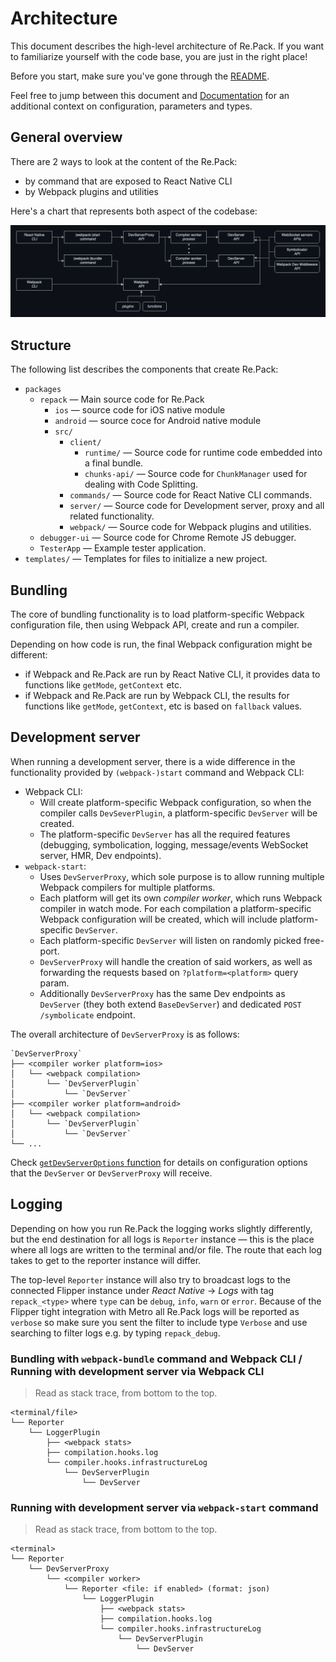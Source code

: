 # Architecture

This document describes the high-level architecture of Re.Pack.
If you want to familiarize yourself with the code base, you are just in the right place!

Before you start, make sure you've gone through the [README](./README.md).

Feel free to jump between this document and [Documentation](https://re-pack.dev)
for an additional context on configuration, parameters and types.

## General overview

There are 2 ways to look at the content of the Re.Pack:

- by command that are exposed to React Native CLI
- by Webpack plugins and utilities

Here's a chart that represents both aspect of the codebase:

![Overview of Re.Pack codebase](./overview.png)

## Structure

The following list describes the components that create Re.Pack:

- `packages`
  - `repack` — Main source code for Re.Pack
    - `ios` — source code for iOS native module
    - `android` — source coce for Android native module
    - `src/`
      - `client/`
        - `runtime/` — Source code for runtime code embedded into a final bundle.
        - `chunks-api/` — Source code for `ChunkManager` used for dealing with Code Splitting.
      - `commands/` — Source code for React Native CLI commands.
      - `server/` — Source code for Development server, proxy and all related functionality.
      - `webpack/` — Source code for Webpack plugins and utilities.
  - `debugger-ui` — Source code for Chrome Remote JS debugger.
  - `TesterApp` — Example tester application.
- `templates/` — Templates for files to initialize a new project.

## Bundling

The core of bundling functionality is to load platform-specific Webpack configuration file, then using Webpack API, create and run a compiler.

Depending on how code is run, the final Webpack configuration might be different:

- if Webpack and Re.Pack are run by React Native CLI, it provides data to functions like `getMode`, `getContext` etc.
- if Webpack and Re.Pack are run by Webpack CLI, the results for functions like `getMode`, `getContext`, etc is based on `fallback` values.

## Development server

When running a development server, there is a wide difference in the functionality provided by `(webpack-)start` command and Webpack CLI:

- Webpack CLI:
  - Will create platform-specific Webpack configuration, so when the compiler calls `DevSeverPlugin`, a platform-specific `DevServer` will be created.
  - The platform-specific `DevServer` has all the required features (debugging, symbolication, logging, message/events WebSocket server, HMR, Dev endpoints).
- `webpack-start`:
  - Uses `DevServerProxy`, which sole purpose is to allow running multiple Webpack compilers for multiple platforms.
  - Each platform will get its own _compiler worker_, which runs Webpack compiler in watch mode. For each compilation a platform-specific Webpack
    configuration will be created, which will include platform-specific `DevServer`.
  - Each platform-specific `DevServer` will listen on randomly picked free-port.
  - `DevServerProxy` will handle the creation of said workers, as well as forwarding the requests based on `?platform=<platform>` query param.
  - Additionally `DevServerProxy` has the same Dev endpoints as `DevServer` (they both extend `BaseDevServer`) and dedicated `POST /symbolicate` endpoint.

The overall architecture of `DevServerProxy` is as follows:

```
`DevServerProxy`
├── <compiler worker platform=ios>
│   └── <webpack compilation>
│       └── `DevServerPlugin`
│           └── `DevServer`
├── <compiler worker platform=android>
│   └── <webpack compilation>
│       └── `DevServerPlugin`
│           └── `DevServer`
└── ...
```

Check [`getDevServerOptions` function](https://re-pack.dev/2.x/api/node/functions/getDevServerOptions) for details on configuration options that the `DevServer` or `DevServerProxy` will receive.

## Logging

Depending on how you run Re.Pack the logging works slightly differently, but
the end destination for all logs is `Reporter` instance — this is the place where all logs are
written to the terminal and/or file. The route that each log takes to get to the reporter instance
will differ.

The top-level `Reporter` instance will also try to broadcast logs to the connected Flipper instance
under _React Native_ -> _Logs_ with tag `repack_<type>` where `type` can be `debug`, `info`, `warn`
or `error`. Because of the Flipper tight integration with Metro all Re.Pack
logs will be reported as `verbose` so make sure you sent the filter to include type `Verbose`
and use searching to filter logs e.g. by typing `repack_debug`.

### Bundling with `webpack-bundle` command and Webpack CLI / Running with development server via Webpack CLI

> Read as stack trace, from bottom to the top.

```
<terminal/file>
└── Reporter
    └── LoggerPlugin
        ├── <webpack stats>
        ├── compilation.hooks.log
        └── compiler.hooks.infrastructureLog
            └── DevServerPlugin
                └── DevServer
```

### Running with development server via `webpack-start` command

> Read as stack trace, from bottom to the top.

```
<terminal>
└── Reporter
    └── DevServerProxy
        └── <compiler worker>
            └── Reporter <file: if enabled> (format: json)
                └── LoggerPlugin
                    ├── <webpack stats>
                    ├── compilation.hooks.log
                    └── compiler.hooks.infrastructureLog
                        └── DevServerPlugin
                            └── DevServer
```
